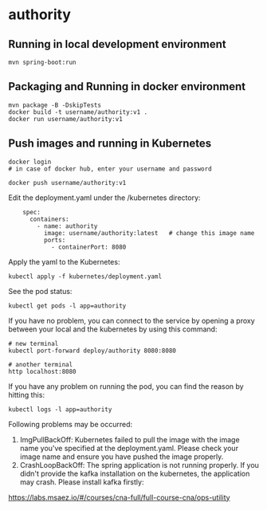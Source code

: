 # authority

## Running in local development environment

```
mvn spring-boot:run
```

## Packaging and Running in docker environment

```
mvn package -B -DskipTests
docker build -t username/authority:v1 .
docker run username/authority:v1
```

## Push images and running in Kubernetes

```
docker login 
# in case of docker hub, enter your username and password

docker push username/authority:v1
```

Edit the deployment.yaml under the /kubernetes directory:
```
    spec:
      containers:
        - name: authority
          image: username/authority:latest   # change this image name
          ports:
            - containerPort: 8080

```

Apply the yaml to the Kubernetes:
```
kubectl apply -f kubernetes/deployment.yaml
```

See the pod status:
```
kubectl get pods -l app=authority
```

If you have no problem, you can connect to the service by opening a proxy between your local and the kubernetes by using this command:
```
# new terminal
kubectl port-forward deploy/authority 8080:8080

# another terminal
http localhost:8080
```

If you have any problem on running the pod, you can find the reason by hitting this:
```
kubectl logs -l app=authority
```

Following problems may be occurred:

1. ImgPullBackOff:  Kubernetes failed to pull the image with the image name you've specified at the deployment.yaml. Please check your image name and ensure you have pushed the image properly.
1. CrashLoopBackOff: The spring application is not running properly. If you didn't provide the kafka installation on the kubernetes, the application may crash. Please install kafka firstly:

https://labs.msaez.io/#/courses/cna-full/full-course-cna/ops-utility

